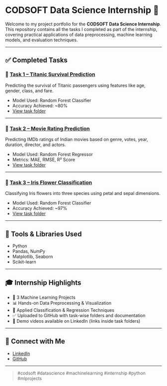 # CODSOFT Data Science Internship 🚀

Welcome to my project portfolio for the **CODSOFT Data Science Internship**.  
This repository contains all the tasks I completed as part of the internship, covering practical applications of data preprocessing, machine learning models, and evaluation techniques.

---

## ✅ Completed Tasks

### 🔹 [Task 1 – Titanic Survival Prediction](./Task%201%20-%20Titanic%20Survival%20Prediction)
Predicting the survival of Titanic passengers using features like age, gender, class, and fare.

- Model Used: Random Forest Classifier
- Accuracy Achieved: ~80%
- [View task folder](./Task%201%20-%20Titanic%20Survival%20Prediction)

---

### 🔹 [Task 2 – Movie Rating Prediction](./Task%202%20-%20Movie%20Rating%20Prediction)
Predicting IMDb ratings of Indian movies based on genre, votes, year, duration, director, and actors.

- Model Used: Random Forest Regressor
- Metrics: MAE, RMSE, R² Score
- [View task folder](./Task%202%20-%20Movie%20Rating%20Prediction)

---

### 🔹 [Task 3 – Iris Flower Classification](./Task%203%20-%20Iris%20Flower%20Classification)
Classifying Iris flowers into three species using petal and sepal dimensions.

- Model Used: Random Forest Classifier
- Accuracy Achieved: ~97%
- [View task folder](./Task%203%20-%20Iris%20Flower%20Classification)

---

## 🧰 Tools & Libraries Used
- Python
- Pandas, NumPy
- Matplotlib, Seaborn
- Scikit-learn

---

## 🎓 Internship Highlights
- 📁 3 Machine Learning Projects
- 📊 Hands-on Data Preprocessing & Visualization
- 🔎 Applied Classification & Regression Techniques
- ✅ Uploaded to GitHub with task-wise folders and documentation
- 🎥 Demo videos available on LinkedIn (links inside task folders)

---

## 🔗 Connect with Me
- [LinkedIn](https://www.linkedin.com/in/prakhar-pratap-singh-b56127330/)
- [GitHub](https://github.com/prakhar-1010)

---

> #codsoft #datascience #machinelearning #internship #python #mlprojects
